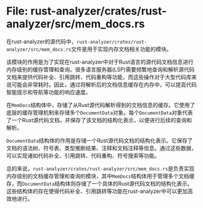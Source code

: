 # File: rust-analyzer/crates/rust-analyzer/src/mem_docs.rs

在rust-analyzer的源代码中，`rust-analyzer/crates/rust-analyzer/src/mem_docs.rs`文件是用于实现内存文档相关功能的模块。

该模块的作用是为了实现在rust-analyzer中对于Rust语言的源代码文档信息进行内存级别的缓存管理和查询。很多语言服务器(LSP)需要频繁地查询和解析源代码文档来提供代码补全、引用跳转、代码重构等功能，而这些操作对于大型代码库来说可能会非常耗时。因此，通过将解析后的文档信息缓存在内存中，可以提高代码智能提示和导航等功能的响应速度。

在`MemDocs`结构体中，存储了从Rust源代码解析得到的文档信息的缓存。它使用了底层的缓存管理机制来存储多个`DocumentData`对象。每个`DocumentData`对象代表了一个Rust源代码文档，并保存了该文档的结构化表示，以便进行后续的查询和解析。

`DocumentData`结构体的作用是存储一个Rust源代码文档的结构化表示。它保存了文档的语法树、符号表、类型推断结果、注释和文档注释等信息。通过这些数据，可以实现诸如代码补全、引用跳转、代码重构、符号搜索等功能。

总的来说，`rust-analyzer/crates/rust-analyzer/src/mem_docs.rs`是负责实现内存级别的文档缓存管理和查询的模块，其中`MemDocs`结构体用于管理多个文档缓存，而`DocumentData`结构体则存储了一个具体的Rust源代码文档的结构化表示。这些结构体的存在使得代码补全、引用跳转等功能在rust-analyzer中可以更加高效地进行。

